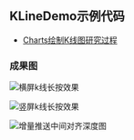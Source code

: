 ## KLineDemo示例代码

- [Charts绘制K线图研究过程](https://www.jianshu.com/p/f70fe1730357)

### 成果图
![横屏k线长按效果](https://github.com/iCoobin/KLineDemo/blob/master/%E6%A8%AA%E5%B1%8Fk%E7%BA%BF%E9%95%BF%E6%8C%89%E6%95%88%E6%9E%9C.png)

![竖屏k线长按效果](https://github.com/iCoobin/KLineDemo/blob/master/%E7%AB%96%E5%B1%8Fk%E7%BA%BF%E9%95%BF%E6%8C%89%E6%95%88%E6%9E%9C.png)

![增量推送中间对齐深度图](https://github.com/iCoobin/KLineDemo/blob/master/%E5%A2%9E%E9%87%8F%E6%8E%A8%E9%80%81%E4%B8%AD%E9%97%B4%E5%AF%B9%E9%BD%90%E6%B7%B1%E5%BA%A6%E5%9B%BE.png)
